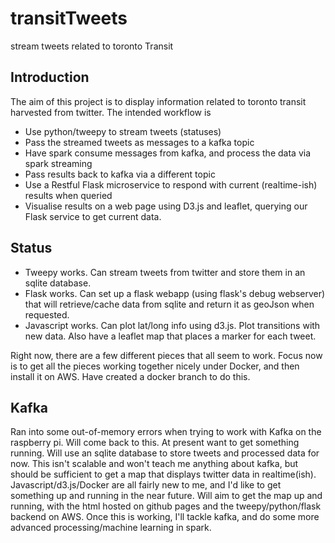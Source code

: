 # transitTweets
stream tweets related to toronto Transit


## Introduction

The aim of this project is to display information related to toronto transit harvested from twitter. The intended workflow is 

  - Use python/tweepy to stream tweets (statuses)
  - Pass the streamed tweets as messages to a kafka topic
  - Have spark consume messages from kafka, and process the data via spark streaming
  - Pass results back to kafka via a different topic
  - Use a Restful Flask microservice to respond with current (realtime-ish) results when queried
  - Visualise results on a web page using D3.js and leaflet, querying our Flask service to get current data.

## Status

- Tweepy works. Can stream tweets from twitter and store them in an sqlite database.
- Flask works. Can set up a flask webapp (using flask's debug webserver) that will retrieve/cache data from sqlite and return it as geoJson when requested.
- Javascript works. Can plot lat/long info using d3.js. Plot transitions with new data. Also have a leaflet map that places a marker for each tweet.

Right now, there are a few different pieces that all seem to work. Focus now is to get all the pieces working together nicely under Docker, and then install it on AWS. Have created a docker branch to do this. 


## Kafka
Ran into some out-of-memory errors when trying to work with Kafka on the raspberry pi. Will come back to this. At present want to get something running. Will use an sqlite database to store tweets and processed data for now. This isn't scalable and won't teach me anything about kafka, but should be sufficient to get a map that displays twitter data in realtime(ish). Javascript/d3.js/Docker are all fairly new to me, and I'd like to get something up and running in the near future. Will aim to get the map up and running, with the html hosted on github pages and the tweepy/python/flask backend on AWS. Once this is working, I'll tackle kafka, and do some more advanced processing/machine learning in spark.



